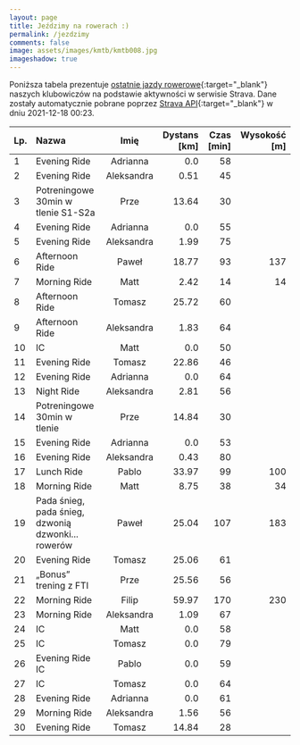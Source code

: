 ```yaml
---
layout: page
title: Jeździmy na rowerach :)
permalink: /jezdzimy
comments: false
image: assets/images/kmtb/kmtb008.jpg
imageshadow: true
---
```


Poniższa tabela prezentuje [ostatnie jazdy rowerowe](https://www.strava.com/clubs/336381){:target="_blank"} naszych klubowiczów na podstawie aktywności w serwisie Strava. Dane zostały automatycznie pobrane poprzez [Strava API](https://developers.strava.com/docs/reference/#api-Clubs-getClubActivitiesById){:target="_blank"} w dniu 2021-12-18 00:23.

Lp. | Nazwa | Imię | Dystans [km] | Czas [min] | Wysokość [m]
:--- | :--- | :---: | ---: | ---: | ---:
1|Evening Ride|Adrianna|0.0|58|
2|Evening Ride|Aleksandra|0.51|45|
3|Potreningowe 30min w tlenie S1-S2a|Prze|13.64|30|
4|Evening Ride|Adrianna|0.0|55|
5|Evening Ride|Aleksandra|1.99|75|
6|Afternoon Ride|Paweł|18.77|93|137
7|Morning Ride|Matt|2.42|14|14
8|Afternoon Ride|Tomasz|25.72|60|
9|Afternoon Ride|Aleksandra|1.83|64|
10|IC|Matt|0.0|50|
11|Evening Ride|Tomasz|22.86|46|
12|Evening Ride|Adrianna|0.0|64|
13|Night Ride|Aleksandra|2.81|56|
14|Potreningowe 30min w tlenie|Prze|14.84|30|
15|Evening Ride|Adrianna|0.0|53|
16|Evening Ride|Aleksandra|0.43|80|
17|Lunch Ride|Pablo|33.97|99|100
18|Morning Ride|Matt|8.75|38|34
19|Pada śnieg, pada śnieg, dzwonią dzwonki... rowerów|Paweł|25.04|107|183
20|Evening Ride|Tomasz|25.06|61|
21|„Bonus” trening z FTI |Prze|25.56|56|
22|Morning Ride|Filip|59.97|170|230
23|Morning Ride|Aleksandra|1.09|67|
24|IC|Matt|0.0|58|
25|IC|Tomasz|0.0|79|
26|Evening Ride IC|Pablo|0.0|59|
27|IC|Tomasz|0.0|64|
28|Evening Ride|Adrianna|0.0|61|
29|Morning Ride|Aleksandra|1.56|56|
30|Evening Ride|Tomasz|14.84|28|
